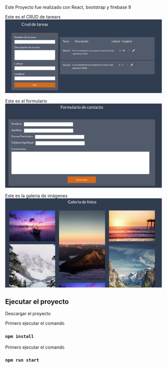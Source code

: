 Este Proyecto fue realizado con React, bootstrap y firebase 9


Este es el CRUD de tarears
![](crudTarea.png)

Este es el formulario
![](formulario.png)

Este es la galeria de imágenes
![](galeria.png)

## Ejecutar el proyecto

Descargar el proyecto

Primero ejecutar el comando
### `npm install`

Primero ejecutar el comando
### `npm run start`
